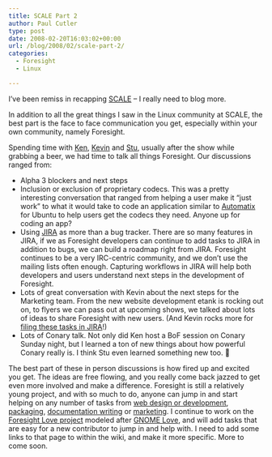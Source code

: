 ```yaml
---
title: SCALE Part 2
author: Paul Cutler
type: post
date: 2008-02-20T16:03:02+00:00
url: /blog/2008/02/scale-part-2/
categories:
  - Foresight
  - Linux

---
```

I&#8217;ve been remiss in recapping [SCALE][1] &#8211; I really need to blog more.

In addition to all the great things I saw in the Linux community at SCALE, the best part is the face to face communication you get, especially within your own community, namely Foresight.

Spending time with [Ken][2], [Kevin][3] and [Stu][4], usually after the show while grabbing a beer, we had time to talk all things Foresight. Our discussions ranged from:

  * Alpha 3 blockers and next steps
  * Inclusion or exclusion of proprietary codecs. This was a pretty interesting conversation that ranged from helping a user make it &#8220;just work&#8221; to what it would take to code an application similar to [Automatix][5] for Ubuntu to help users get the codecs they need. Anyone up for coding an app?
  * Using [JIRA][6] as more than a bug tracker. There are so many features in JIRA, if we as Foresight developers can continue to add tasks to JIRA in addition to bugs, we can build a roadmap right from JIRA. Foresight continues to be a very IRC-centric community, and we don&#8217;t use the mailing lists often enough. Capturing workflows in JIRA will help both developers and users understand next steps in the development of Foresight.
  * Lots of great conversation with Kevin about the next steps for the Marketing team. From the new website development etank is rocking out on, to flyers we can pass out at upcoming shows, we talked about lots of ideas to share Foresight with new users. (And Kevin rocks more for [filing these tasks in JIRA][7]!)
  * Lots of Conary talk. Not only did Ken host a BoF session on Conary Sunday night, but I learned a ton of new things about how powerful Conary really is. I think Stu even learned something new too. 🙂

The best part of these in person discussions is how fired up and excited you get. The ideas are free flowing, and you really come back jazzed to get even more involved and make a difference. Foresight is still a relatively young project, and with so much to do, anyone can jump in and start helping on any number of tasks from [web design or development][8], [packaging][9], [documentation writing][10] or [marketing][11]. I continue to work on the [Foresight Love project][12] modeled after [GNOME Love][13], and will add tasks that are easy for a new contributor to jump in and help with. I need to add some links to that page to within the wiki, and make it more specific. More to come soon.

 [1]: http://www.socallinuxexpo.org/
 [2]: http://ken.vandine.org
 [3]: http://www.specialkevin.com/
 [4]: http://blogs.conary.com/index.php/smg
 [5]: http://www.getautomatix.com/
 [6]: http://issues.foresightlinux.org
 [7]: https://wiki.foresightlinux.org/display/marketing/Task+List
 [8]: https://wiki.foresightlinux.org/display/marketing/How+To+Help
 [9]: https://wiki.foresightlinux.org/display/DEV/Foresight+Linux+2.x
 [10]: https://wiki.foresightlinux.org/display/docs/Foresight+Documentation+Team
 [11]: https://wiki.foresightlinux.org/display/marketing/Foresight+Linux+Marketing+Home
 [12]: https://wiki.foresightlinux.org/display/general/Foresight+Love
 [13]: http://live.gnome.org/GnomeLove